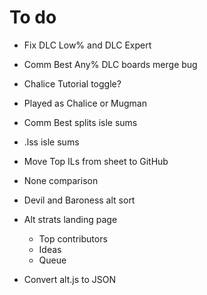 # To do
- Fix DLC Low% and DLC Expert
- Comm Best Any% DLC boards merge bug
- Chalice Tutorial toggle?
- Played as Chalice or Mugman

- Comm Best splits isle sums
- .lss isle sums

- Move Top ILs from sheet to GitHub

- None comparison

- Devil and Baroness alt sort

- Alt strats landing page
    - Top contributors
    - Ideas
    - Queue

- Convert alt.js to JSON